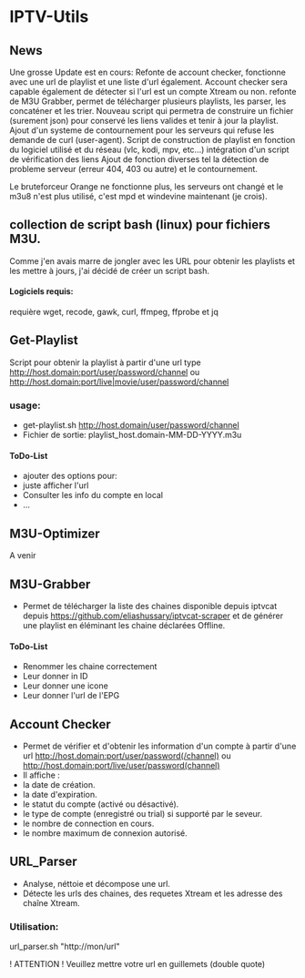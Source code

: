 # IPTV-Utils

## News
Une grosse Update est en cours:
Refonte de account checker, fonctionne avec une url de playlist et une liste d'url également.
Account checker sera capable également de détecter si l'url est un compte Xtream ou non.
refonte de M3U Grabber, permet de télécharger plusieurs playlists, les parser, les concaténer et les trier.
Nouveau script qui permetra de construire un fichier (surement json) pour conservé les liens valides et tenir à jour la playlist.
Ajout d'un systeme de contournement pour les serveurs qui refuse les demande de curl (user-agent).
Script de construction de playlist en fonction du logiciel utilisé et du réseau (vlc, kodi, mpv, etc...)
intégration d'un script de vérification des liens
Ajout de fonction diverses tel la détection de probleme serveur (erreur 404, 403 ou autre) et le contournement.

Le bruteforceur Orange ne fonctionne plus, les serveurs ont changé et le m3u8 n'est plus utilisé, c'est mpd et windevine maintenant (je crois).


## collection de script bash (linux) pour fichiers M3U.
Comme j'en avais marre de jongler avec les URL pour obtenir les playlists et les mettre à jours, j'ai décidé de créer un script bash.

#### Logiciels requis:
requière wget, recode, gawk, curl, ffmpeg, ffprobe et jq

## Get-Playlist
Script pour obtenir la playlist à partir d'une url type http://host.domain:port/user/password/channel ou http://host.domain:port/live|movie/user/password/channel

### usage:
- get-playlist.sh http://host.domain/user/password/channel
- Fichier de sortie: playlist_host.domain-MM-DD-YYYY.m3u

#### ToDo-List
- ajouter des options pour:
- juste afficher l'url
- Consulter les info du compte en local
- ...

## M3U-Optimizer

A venir

## M3U-Grabber

- Permet de télécharger la liste des chaines disponible depuis iptvcat depuis https://github.com/eliashussary/iptvcat-scraper et de générer une playlist en éléminant les chaine déclarées Offline.

#### ToDo-List
- Renommer les chaine correctement
- Leur donner in ID
- Leur donner une icone
- Leur donner l'url de l'EPG

## Account Checker
- Permet de vérifier et d'obtenir les information d'un compte à partir d'une url http://host.domain:port/user/password(/channel) ou http://host.domain:port/live/user/password(channel)
- Il affiche :
- la date de création.
- la date d'expiration.
- le statut du compte (activé ou désactivé).
- le type de compte (enregistré ou trial) si supporté par le seveur.
- le nombre de connection en cours.
- le nombre maximum de connexion autorisé.

     

## URL_Parser

- Analyse, néttoie et décompose une url.
- Détecte les urls des chaines, des requetes Xtream et les adresse des chaîne Xtream.
### Utilisation:

url_parser.sh "http://mon/url"

! ATTENTION ! Veuillez mettre votre url en guillemets (double quote)
